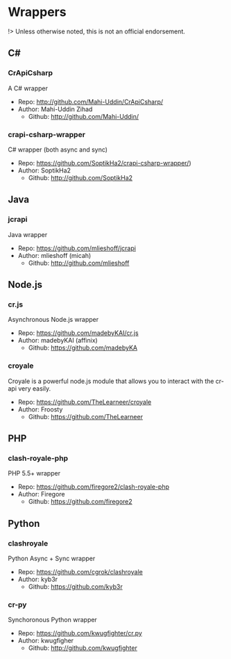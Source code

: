 # Wrappers

!> Unless otherwise noted, this is not an official endorsement.

## C\# #

### CrApiCsharp   

A C\# wrapper

- Repo: http://github.com/Mahi-Uddin/CrApiCsharp/
- Author: Mahi-Uddin Zihad
    - Github: http://github.com/Mahi-Uddin/

### crapi-csharp-wrapper

C\# wrapper (both async and sync)

- Repo: https://github.com/SoptikHa2/crapi-csharp-wrapper/)
- Author: SoptikHa2
    - Github: http://github.com/SoptikHa2

## Java  

### jcrapi

Java wrapper

- Repo: https://github.com/mlieshoff/jcrapi
- Author: mlieshoff (micah)
    - Github: http://github.com/mlieshoff

## Node.js  

### cr.js

Asynchronous Node.js wrapper

- Repo: https://github.com/madebyKAI/cr.js
- Author: madebyKAI (affinix)
    - Github: https://github.com/madebyKA

### croyale

Croyale is a powerful node.js module that allows you to interact with the cr-api very easily.

- Repo: https://github.com/TheLearneer/croyale
- Author: Froosty
    - Github: https://github.com/TheLearneer

## PHP   

### clash-royale-php

PHP 5.5+ wrapper

- Repo: https://github.com/firegore2/clash-royale-php
- Author: Firegore
    - Github: https://github.com/firegore2

## Python

### clashroyale

Python Async + Sync wrapper

- Repo: https://github.com/cgrok/clashroyale
- Author: kyb3r
    - Github: https://github.com/kyb3r

### cr-py

Synchoronous Python wrapper

- Repo: https://github.com/kwugfighter/cr.py
- Author: kwugfigher
    - Github: http://github.com/kwugfighter
